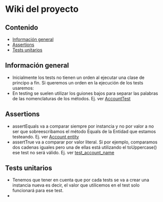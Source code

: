 # Wiki del proyecto
## Contenido
   - [Información general](#informacion-general)
   - [Assertions](#assertions)
   - [Tests unitarios](#tests-unitarios)


## Información general

- Inicialmente los tests no tienen un orden al ejecutar una clase de principo a fin. Si queremos un orden en la ejecución de los tests usaremos:
- En testing se suelen utilizar los guiones bajos para separar las palabras de las nomenclaturas de los métodos. Ej. ver [AccountTest](../src/test/java/tddCourse/tdd/Entities/AccountTest.java)

## Assertions
- assertEquals va a comparar siempre por instancia y no por valor a no ser que sobreescribamos el método Equals de la Entidad que estamos testeando. Ej. ver [Account entity](../src/main/java/tddCourse/tdd/Entities/Account.java)
- assertTrue va a comparar por valor literal. Si por ejemplo, comparamos dos cadenas iguales pero una de ellas está utilizando el toUppercase() ese test no será válido. Ej. ver [test_account_name](../src/test/java/tddCourse/tdd/Entities/AccountTest.java#L22)

## Tests unitarios
- Tenemos que tener en cuenta que por cada tests se va a crear una instancia nueva es decir, el valor que utilicemos en el test solo funcionará para ese test.
- 